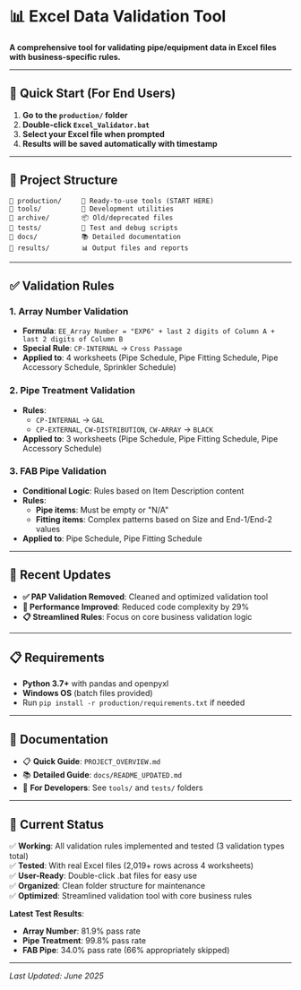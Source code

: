 # 📊 Excel Data Validation Tool

**A comprehensive tool for validating pipe/equipment data in Excel files with business-specific rules.**

---

## 🚀 **Quick Start** (For End Users)

1. **Go to the `production/` folder**
2. **Double-click `Excel_Validator.bat`**
3. **Select your Excel file when prompted**
4. **Results will be saved automatically with timestamp**

---

## 📁 **Project Structure**

```
📂 production/     🎯 Ready-to-use tools (START HERE)
📂 tools/          🔧 Development utilities
📂 archive/        📦 Old/deprecated files
📂 tests/          🧪 Test and debug scripts
📂 docs/           📚 Detailed documentation
📂 results/        📊 Output files and reports
```

---

## ✅ **Validation Rules**

### 1. **Array Number Validation** 
- **Formula**: `EE_Array Number = "EXP6" + last 2 digits of Column A + last 2 digits of Column B`
- **Special Rule**: `CP-INTERNAL` → `Cross Passage`
- **Applied to**: 4 worksheets (Pipe Schedule, Pipe Fitting Schedule, Pipe Accessory Schedule, Sprinkler Schedule)

### 2. **Pipe Treatment Validation**
- **Rules**: 
  - `CP-INTERNAL` → `GAL`
  - `CP-EXTERNAL`, `CW-DISTRIBUTION`, `CW-ARRAY` → `BLACK`
- **Applied to**: 3 worksheets (Pipe Schedule, Pipe Fitting Schedule, Pipe Accessory Schedule)

### 3. **FAB Pipe Validation**
- **Conditional Logic**: Rules based on Item Description content
- **Rules**:
  - **Pipe items**: Must be empty or "N/A"
  - **Fitting items**: Complex patterns based on Size and End-1/End-2 values
- **Applied to**: Pipe Schedule, Pipe Fitting Schedule

---

## 🧹 **Recent Updates**
- **✅ PAP Validation Removed**: Cleaned and optimized validation tool
- **🚀 Performance Improved**: Reduced code complexity by 29%
- **📋 Streamlined Rules**: Focus on core business validation logic

---

## 📋 **Requirements**

- **Python 3.7+** with pandas and openpyxl
- **Windows OS** (batch files provided)
- Run `pip install -r production/requirements.txt` if needed

---

## 📖 **Documentation**

- 📋 **Quick Guide**: `PROJECT_OVERVIEW.md`
- 📚 **Detailed Guide**: `docs/README_UPDATED.md`
- 🔧 **For Developers**: See `tools/` and `tests/` folders

---

## 🎯 **Current Status**

✅ **Working**: All validation rules implemented and tested (3 validation types total)  
✅ **Tested**: With real Excel files (2,019+ rows across 4 worksheets)  
✅ **User-Ready**: Double-click .bat files for easy use  
✅ **Organized**: Clean folder structure for maintenance  
✅ **Optimized**: Streamlined validation tool with core business rules

**Latest Test Results**: 
- **Array Number**: 81.9% pass rate
- **Pipe Treatment**: 99.8% pass rate  
- **FAB Pipe**: 34.0% pass rate (66% appropriately skipped)

---

*Last Updated: June 2025*
